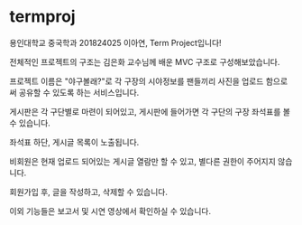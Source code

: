 # termproj

용인대학교 중국학과 201824025 이아연, Term Project입니다!


전체적인 프로젝트의 구조는 김은화 교수님께 배운 MVC 구조로 구성해보았습니다.


프로젝트 이름은 "야구볼래?"로 각 구장의 시야정보를 팬들끼리 사진을 업로드 함으로써 공유할 수 있도록 하는 서비스입니다.

게시판은 각 구단별로 마련이 되어있고, 게시판에 들어가면 각 구단의 구장 좌석표를 볼 수 있습니다.

좌석표 하단, 게시글 목록이 노출됩니다.

비회원은 현재 업로드 되어있는 게시글 열람만 할 수 있고, 별다른 권한이 주어지지 않습니다.

회원가입 후, 글을 작성하고, 삭제할 수 있습니다.

이외 기능들은 보고서 및 시연 영상에서 확인하실 수 있습니다.
